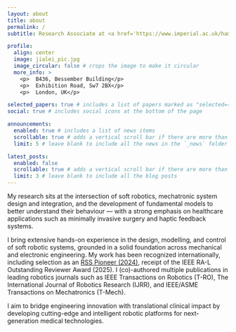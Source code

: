 ```yaml
---
layout: about
title: about
permalink: /
subtitle: Research Associate at <a href='https://www.imperial.ac.uk/hamlyn-centre/'> Hamlyn Centre for Robotic Surgery, Imperial College London </a>. 

profile:
  align: center
  image: jialei_pic.jpg
  image_circular: false # crops the image to make it circular
  more_info: >
    <p>  B436, Bessember Building</p>
    <p>  Exhibition Road, Sw7 2BX</p>
    <p>  London, UK</p>

selected_papers: true # includes a list of papers marked as "selected={true}"
social: true # includes social icons at the bottom of the page

announcements:
  enabled: true # includes a list of news items
  scrollable: true # adds a vertical scroll bar if there are more than 3 news items
  limit: 5 # leave blank to include all the news in the `_news` folder

latest_posts:
  enabled: false
  scrollable: true # adds a vertical scroll bar if there are more than 3 new posts items
  limit: 3 # leave blank to include all the blog posts
---
```


My research sits at the intersection of soft robotics, mechatronic system design and integration, and the development of fundamental models to better understand their behaviour — with a strong emphasis on healthcare applications such as minimally invasive surgery and haptic feedback systems.

I bring extensive hands-on experience in the design, modelling, and control of soft robotic systems, grounded in a solid foundation across mechanical and electronic engineering. My work has been recognized internationally, including selection as an [RSS Pioneer (2024)](https://sites.google.com/view/rsspioneers2024/home?authuser=0), receipt of the IEEE RA-L Outstanding Reviewer Award (2025). I (co)-authored multiple publications in leading robotics journals such as IEEE Transactions on Robotics (T-RO), The International Journal of Robotics Research (IJRR), and IEEE/ASME Transactions on Mechatronics (T-Mech).

I aim to bridge engineering innovation with translational clinical impact by developing cutting-edge and intelligent robotic platforms for next-generation medical technologies.

